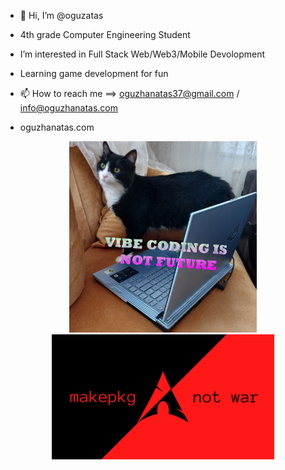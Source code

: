 - 👋 Hi, I’m @oguzatas
- 4th grade Computer Engineering Student
-  I’m interested in Full Stack Web/Web3/Mobile Devolopment 
-  Learning game development for fun


- 📫 How to reach me ==> oguzhanatas37@gmail.com / info@oguzhanatas.com
-  oguzhanatas.com

<p align="center">
<img src="./vibecodergolge.jpg" width="300">
<img src="./makepkg.jpg" height="200">
</p>
   


<!---
xipexipe/xipexipe is a ✨ special ✨ repository because its `README.md` (this file) appears on your GitHub profile.
You can click the Preview link to take a look at your changes.
--->
